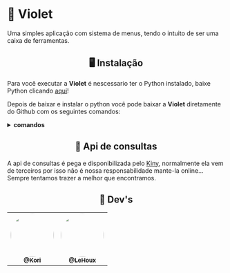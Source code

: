 # 🌹 Violet

Uma simples aplicação com sistema de menus, tendo o intuito de ser uma caixa de ferramentas.

<h2 align="center">🖥 Instalação</h2>

Para você executar a **Violet** é nescessario ter o Python instalado, baixe Python clicando [aqui](https://www.python.org/downloads/)!

Depois de baixar e instalar o python você pode baixar a **Violet** diretamente do Github com os seguintes comandos:

<details>
  <summary> <b> comandos </b> </summary>
  <br>

```
💻 Termux
$ pkg upgrade && pkg update -y
$ pkg install git python -y
$ git clone https://github.com/kori-lab/Violet
```
  
  </br>
</details>

<h2 align="center">🔎 Api de consultas</h2>

A api de consultas é pega e disponibilizada pelo [Kiny](https://github.com/Kiny-Kiny), normalmente ela vem de terceiros por isso não é nossa responsabilidade mante-la online... Sempre tentamos trazer a melhor que encontramos.

<div align="center">
  <h2>🚗 Dev's</h2>

  <table>
    <tr>
      <td align="center">
        <a href="https://github.com/kori-lab">
          <img style="border-radius: 50%;" src="https://avatars.githubusercontent.com/u/81834511?s=400&u=ee310f772af9c658b2640ed6e76c71deb0a319b2&v=4" width="100px;" alt=""/>
        <br />
          <sub>
            <b>@Kori</b>
          </sub>
        </a>
      <br />
    </td>
      <td align="center">
        <a href="https://github.com/TomLeHoux">
          <img style="border-radius: 50%;" src="https://avatars.githubusercontent.com/u/86799957?v=4" width="100px;" alt=""/>
        <br />
          <sub>
            <b>@LeHoux</b>
          </sub>
        </a>
      <br />
    </td>
  </table>
</div>

